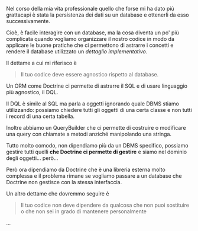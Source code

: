 
Nel corso della mia vita professionale quello che forse mi ha dato più grattacapi è stata la persistenza dei dati
su un database e ottenerli da esso successivamente.

Cioè, è facile interagire con un database, ma la cosa diventa un po' più complicata quando vogliamo organizzare
il nostro codice in modo da applicare le buone pratiche che ci permettono di astrarre i concetti e rendere
il database utilizzato un *dettaglio implementativo*.

Il dettame a cui mi riferisco è
> Il tuo codice deve essere agnostico rispetto al database.

Un ORM come Doctrine ci permette di astrarre il SQL e di usare linguaggio più agnostico, il DQL.

Il DQL è simile al SQL ma parla a oggetti ignorando quale DBMS stiamo utilizzando:
possiamo chiedere tutti gli oggetti di una certa classe e non tutti i record di una certa tabella.

Inoltre abbiamo un QueryBuilder che ci permette di costruire o modificare una query con chiamate a metodi
anziché manipolando una stringa.

Tutto molto comodo, non dipendiamo più da un DBMS specifico, possiamo gestire tutti quelli **che Doctrine
ci permette di gestire** e siamo nel dominio degli oggetti... però...

Però ora dipendiamo da Doctrine che è una libreria esterna molto complessa e il problema rimane se
vogliamo passare a un database che Doctrine non gestisce con la stessa interfaccia.

Un altro dettame che dovremmo seguire è
> Il tuo codice non deve dipendere da qualcosa che non puoi sostituire o che non sei in grado di
> mantenere personalmente

... 

